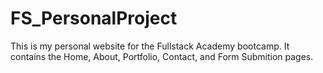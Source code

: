 # FS_PersonalProject
This is my personal website for the Fullstack Academy bootcamp. It contains the Home, About, Portfolio, Contact, and Form Submition pages.
